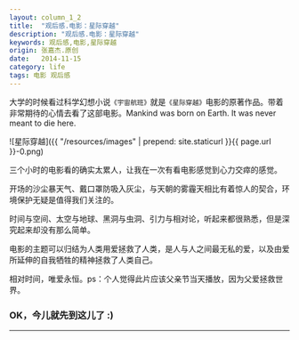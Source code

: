 ```yaml
---
layout: column_1_2
title:  "观后感.电影：星际穿越"
description: "观后感.电影：星际穿越"
keywords: 观后感,电影,星际穿越
origin: 张嘉杰.原创
date:   2014-11-15
category: life
tags: 电影 观后感
---
```

大学的时候看过科学幻想小说`《宇宙航班》`就是`《星际穿越》`电影的原著作品。带着非常期待的心情去看了这部电影。Mankind was born on Earth. It was never meant to die here.
<!--more-->

![星际穿越]({{ "/resources/images" | prepend: site.staticurl }}{{ page.url }}-0.png)

三个小时的电影看的确实太累人，让我在一次有看电影感觉到心力交瘁的感觉。

开场的沙尘暴天气、戴口罩防吸入灰尘，与天朝的雾霾天相比有着惊人的契合，环境保护无疑是值得我们关注的。

时间与空间、太空与地球、黑洞与虫洞、引力与相对论，听起来都很熟悉，但是深究起来却没有那么简单。

电影的主题可以归结为人类用爱拯救了人类，是人与人之间最无私的爱，以及由爱所延伸的自我牺牲的精神拯救了人类自己。

相对时间，唯爱永恒。ps：个人觉得此片应该父亲节当天播放，因为父爱拯救世界。

### OK，今儿就先到这儿了 :)

---------------------------------------